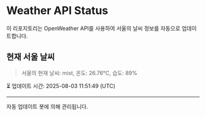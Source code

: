 
# Weather API Status

이 리포지토리는 OpenWeather API를 사용하여 서울의 날씨 정보를 자동으로 업데이트합니다.

## 현재 서울 날씨
> 서울의 현재 날씨: mist, 온도: 26.76°C, 습도: 89%

⏳ 업데이트 시간: 2025-08-03 11:51:49 (UTC)

---
자동 업데이트 봇에 의해 관리됩니다.
